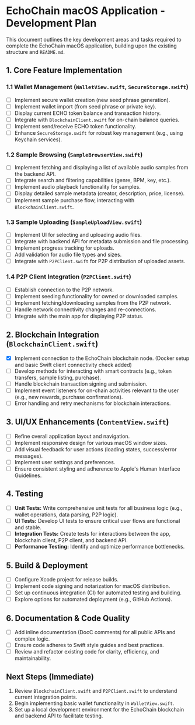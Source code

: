 # EchoChain macOS Application - Development Plan

This document outlines the key development areas and tasks required to complete the EchoChain macOS application, building upon the existing structure and `README.md`.

## 1. Core Feature Implementation

### 1.1 Wallet Management (`WalletView.swift`, `SecureStorage.swift`)
- [ ] Implement secure wallet creation (new seed phrase generation).
- [ ] Implement wallet import (from seed phrase or private key).
- [ ] Display current ECHO token balance and transaction history.
- [ ] Integrate with `BlockchainClient.swift` for on-chain balance queries.
- [ ] Implement send/receive ECHO token functionality.
- [ ] Enhance `SecureStorage.swift` for robust key management (e.g., using Keychain services).

### 1.2 Sample Browsing (`SampleBrowserView.swift`)
- [ ] Implement fetching and displaying a list of available audio samples from the backend API.
- [ ] Integrate search and filtering capabilities (genre, BPM, key, etc.).
- [ ] Implement audio playback functionality for samples.
- [ ] Display detailed sample metadata (creator, description, price, license).
- [ ] Implement sample purchase flow, interacting with `BlockchainClient.swift`.

### 1.3 Sample Uploading (`SampleUploadView.swift`)
- [ ] Implement UI for selecting and uploading audio files.
- [ ] Integrate with backend API for metadata submission and file processing.
- [ ] Implement progress tracking for uploads.
- [ ] Add validation for audio file types and sizes.
- [ ] Integrate with `P2PClient.swift` for P2P distribution of uploaded assets.

### 1.4 P2P Client Integration (`P2PClient.swift`)
- [ ] Establish connection to the P2P network.
- [ ] Implement seeding functionality for owned or downloaded samples.
- [ ] Implement fetching/downloading samples from the P2P network.
- [ ] Handle network connectivity changes and re-connections.
- [ ] Integrate with the main app for displaying P2P status.

## 2. Blockchain Integration (`BlockchainClient.swift`)
- [x] Implement connection to the EchoChain blockchain node. (Docker setup and basic Swift client connectivity check added)
- [ ] Develop methods for interacting with smart contracts (e.g., token transfers, sample listing, purchase).
- [ ] Handle blockchain transaction signing and submission.
- [ ] Implement event listeners for on-chain activities relevant to the user (e.g., new rewards, purchase confirmations).
- [ ] Error handling and retry mechanisms for blockchain interactions.

## 3. UI/UX Enhancements (`ContentView.swift`)
- [ ] Refine overall application layout and navigation.
- [ ] Implement responsive design for various macOS window sizes.
- [ ] Add visual feedback for user actions (loading states, success/error messages).
- [ ] Implement user settings and preferences.
- [ ] Ensure consistent styling and adherence to Apple's Human Interface Guidelines.

## 4. Testing
- [ ] **Unit Tests:** Write comprehensive unit tests for all business logic (e.g., wallet operations, data parsing, P2P logic).
- [ ] **UI Tests:** Develop UI tests to ensure critical user flows are functional and stable.
- [ ] **Integration Tests:** Create tests for interactions between the app, blockchain client, P2P client, and backend API.
- [ ] **Performance Testing:** Identify and optimize performance bottlenecks.

## 5. Build & Deployment
- [ ] Configure Xcode project for release builds.
- [ ] Implement code signing and notarization for macOS distribution.
- [ ] Set up continuous integration (CI) for automated testing and building.
- [ ] Explore options for automated deployment (e.g., GitHub Actions).

## 6. Documentation & Code Quality
- [ ] Add inline documentation (DocC comments) for all public APIs and complex logic.
- [ ] Ensure code adheres to Swift style guides and best practices.
- [ ] Review and refactor existing code for clarity, efficiency, and maintainability.

## Next Steps (Immediate)
1.  Review `BlockchainClient.swift` and `P2PClient.swift` to understand current integration points.
2.  Begin implementing basic wallet functionality in `WalletView.swift`.
3.  Set up a local development environment for the EchoChain blockchain and backend API to facilitate testing.

